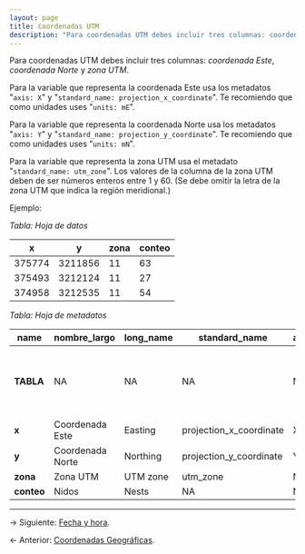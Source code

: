 ```yaml
---
layout: page
title: Coordenadas UTM
description: "Para coordenadas UTM debes incluir tres columnas: coordenada Este, coordenada Norte y zona UTM."
---
```


Para coordenadas UTM debes incluir tres columnas: _coordenada Este_, _coordenada Norte_ y _zona UTM_.

Para la variable que representa la coordenada Este usa los metadatos "`axis: X`" y "`standard_name: projection_x_coordinate`". Te recomiendo que como unidades uses "`units: mE`".

Para la variable que representa la coordenada Norte usa los metadatos "`axis: Y`" y "`standard_name: projection_y_coordinate`". Te recomiendo que como unidades uses "`units: mN`".

Para la variable que representa la zona UTM usa el metadato "`standard_name: utm_zone`". Los valores de la columna de la zona UTM deben de ser números enteros entre 1 y 60. (Se debe omitir la letra de la zona UTM que indica la región meridional.)

Ejemplo:

_Tabla: Hoja de datos_

**x**  | **y**   | **zona** | **conteo**
-------|---------|----------|-----------
375774 | 3211856 | 11       | 63
375493 | 3212124 | 11       | 27
374958 | 3212535 | 11       | 54


_Tabla: Hoja de metadatos_

**name**   | **nombre_largo** | **long_name** | **standard_name**       | **axis** | **units** | **titulo**                                       | **title**
-----------|------------------|---------------|-------------------------|----------|-----------|--------------------------------------------------|----------------------------------
**TABLA**  | NA               | NA            | NA                      | NA       | NA        | Muestreo por cuadrantes de nidos de aves marinas | Quadrat sampling of seabird nests
**x**      | Coordenada Este  | Easting       | projection_x_coordinate | X        | mE        | NA                                               | NA
**y**      | Coordenada Norte | Northing      | projection_y_coordinate | Y        | mN        | NA                                               | NA
**zona**   | Zona UTM         | UTM zone      | utm_zone                | NA       | NA        | NA                                               | NA
**conteo** | Nidos            | Nests         | NA                      | NA       | NA        | NA                                               | NA

---

&rarr; Siguiente: [Fecha y hora](tiempo.html).

&larr; Anterior: [Coordenadas Geográficas](geograficas.html).
